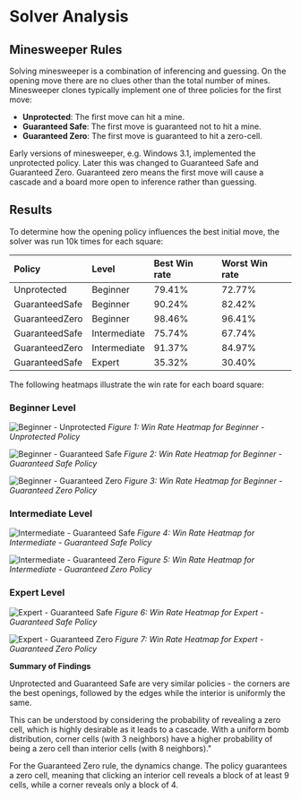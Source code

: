 # Solver Analysis

## Minesweeper Rules

Solving minesweeper is a combination of inferencing and guessing.
On the opening move there are no clues other than the total number of
mines. Minesweeper clones typically implement one of three policies for
the first move:

* **Unprotected**: The first move can hit a mine.
* **Guaranteed Safe**: The first move is guaranteed not to hit a mine.
* **Guaranteed Zero**: The first move is guaranteed to hit a zero-cell.

Early versions of minesweeper, e.g. Windows 3.1, implemented the unprotected policy.
Later this was changed to Guaranteed Safe and Guaranteed Zero. Guaranteed zero means
the first move will cause a cascade and a board more open to inference rather than
guessing.

## Results

To determine how the opening policy influences the best initial move, the solver was
run 10k times for each square:

| Policy         | Level        | Best Win rate | Worst Win rate |
|:---------------|:-------------|:--------------|:---------------|
| Unprotected    | Beginner     | 79.41%        | 72.77%         |
| GuaranteedSafe | Beginner     | 90.24%        | 82.42%         |
| GuaranteedZero | Beginner     | 98.46%        | 96.41%         |
| GuaranteedSafe | Intermediate | 75.74%        | 67.74%         |
| GuaranteedZero | Intermediate | 91.37%        | 84.97%         |
| GuaranteedSafe | Expert       | 35.32%        | 30.40%         |

The following heatmaps illustrate the win rate for each board square:

### Beginner Level

![Beginner - Unprotected](SolverDat/heatmap_beginner_unprotected.png)
*Figure 1: Win Rate Heatmap for Beginner - Unprotected Policy*

![Beginner - Guaranteed Safe](SolverDat/heatmap_beginner_guaranteed_safe.png)
*Figure 2: Win Rate Heatmap for Beginner - Guaranteed Safe Policy*

![Beginner - Guaranteed Zero](SolverDat/heatmap_beginner_guaranteed_zero.png)
*Figure 3: Win Rate Heatmap for Beginner - Guaranteed Zero Policy*

### Intermediate Level 

![Intermediate - Guaranteed Safe](SolverDat/heatmap_intermediate_guaranteed_safe.png)
*Figure 4: Win Rate Heatmap for Intermediate - Guaranteed Safe Policy*

![Intermediate - Guaranteed Zero](SolverDat/heatmap_intermediate_guaranteed_zero.png)
*Figure 5: Win Rate Heatmap for Intermediate - Guaranteed Zero Policy*

### Expert Level

![Expert - Guaranteed Safe](SolverDat/heatmap_expert_guaranteed_safe.png)
*Figure 6: Win Rate Heatmap for Expert - Guaranteed Safe Policy*

![Expert - Guaranteed Zero](SolverDat/heatmap_expert_guaranteed_zero.png)
*Figure 7: Win Rate Heatmap for Expert - Guaranteed Zero Policy*

**Summary of Findings**

Unprotected and Guaranteed Safe are very similar policies - the corners are the best
openings, followed by the edges while the interior is uniformly the same.

This can be understood by considering the probability of revealing a zero cell, which is highly desirable as it leads to a cascade. With a uniform bomb distribution, corner cells (with 3 neighbors) have a higher probability of being a zero cell than interior cells (with 8 neighbors)."

For the Guaranteed Zero rule, the dynamics change. The policy guarantees a zero cell, meaning that clicking an interior cell reveals a block of at least 9 cells, while a corner reveals only a block of 4.




